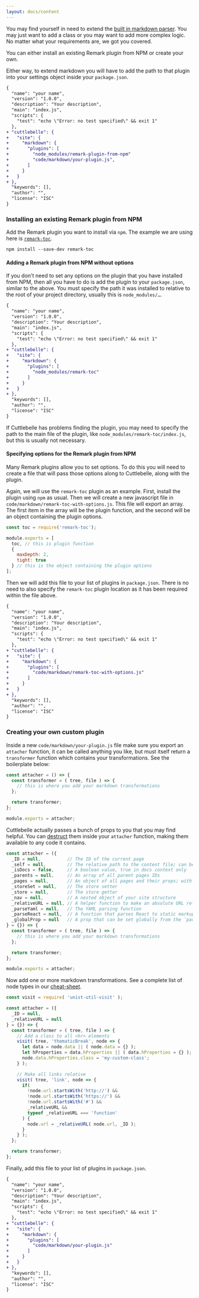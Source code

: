 ```yaml
---
layout: docs/content
---
```


You may find yourself in need to extend the [built in markdown parser](https://github.com/remarkjs/remark). You may just want to add a class or you may want to add more complex logic. No matter what your requirements are, we got you covered.

You can either install an existing Remark plugin from NPM or create your own.

Either way, to extend markdown you will have to add the path to that plugin into your settings object inside your `package.json`.

```diff
{
  "name": "your name",
  "version": "1.0.0",
  "description": "Your description",
  "main": "index.js",
  "scripts": {
    "test": "echo \"Error: no test specified\" && exit 1"
  },
+ "cuttlebelle": {
+   "site": {
+     "markdown": {
+       "plugins": [
+         "node_modules/remark-plugin-from-npm"
+         "code/markdown/your-plugin.js",
+       ]
+     }
+   }
+ },
  "keywords": [],
  "author": "",
  "license": "ISC"
}
```

### Installing an existing Remark plugin from NPM

Add the Remark plugin you want to install via `npm`. The example we are using here is [`remark-toc`](https://github.com/remarkjs/remark-toc).

```shell
npm install --save-dev remark-toc
```

#### Adding a Remark plugin from NPM without options

If you don't need to set any options on the plugin that you have installed from NPM, then all you have to do is add the plugin to your `package.json`, similar to the above. You must specify the path it was installed to relative to the root of your project directory, usually this is `node_modules/…`.

```diff
{
  "name": "your name",
  "version": "1.0.0",
  "description": "Your description",
  "main": "index.js",
  "scripts": {
    "test": "echo \"Error: no test specified\" && exit 1"
  },
+ "cuttlebelle": {
+   "site": {
+     "markdown": {
+       "plugins": [
+         "node_modules/remark-toc"
+       ]
+     }
+   }
+ },
  "keywords": [],
  "author": "",
  "license": "ISC"
}
```

If Cuttlebelle has problems finding the plugin, you may need to specify the path to the main file of the plugin, like `node_modules/remark-toc/index.js`, but this is usually not necessary.

#### Specifying options for the Remark plugin from NPM

Many Remark plugins allow you to set options. To do this you will need to create a file that will pass those options along to Cuttlebelle, along with the plugin.

Again, we will use the `remark-toc` plugin as an example. First, install the plugin using `npm` as usual. Then we will create a new javascript file in `code/markdown/remark-toc-with-options.js`. This file will export an array. The first item in the array will be the plugin function, and the second will be an object containing the plugin options.

```js
const toc = require('remark-toc');

module.exports = [
  toc, // this is plugin function
  {
    maxDepth: 2,
    tight: true
  } // this is the object containing the plugin options
];
````

Then we will add this file to your list of plugins in `package.json`. There is no need to also specify the `remark-toc` plugin location as it has been required within the file above.

```diff
{
  "name": "your name",
  "version": "1.0.0",
  "description": "Your description",
  "main": "index.js",
  "scripts": {
    "test": "echo \"Error: no test specified\" && exit 1"
  },
+ "cuttlebelle": {
+   "site": {
+     "markdown": {
+       "plugins": [
+         "code/markdown/remark-toc-with-options.js"
+       ]
+     }
+   }
+ },
  "keywords": [],
  "author": "",
  "license": "ISC"
}
```

### Creating your own custom plugin

Inside a new `code/markdown/your-plugin.js` file make sure you export an `attacher` function, it can be called anything you like, but must itself return a `transformer` function which contains your transformations.
See the boilerplate below:

```js
const attacher = () => {
  const transformer = ( tree, file ) => {
    // this is where you add your markdown transformations
  };

  return transformer;
};

module.exports = attacher;
```

Cuttlebelle actually passes a bunch of props to you that you may find helpful. You can
[destruct](https://developer.mozilla.org/en-US/docs/Web/JavaScript/Reference/Operators/Destructuring_assignment) them inside your `attacher` function, making them available to any code it contains.

```js
const attacher = ({
  _ID = null,          // The ID of the current page
  _self = null,        // The relative path to the content file; can be md or yaml file
  _isDocs = false,     // A boolean value, true in docs context only
  _parents = null,     // An array of all parent pages IDs
  _pages = null,       // An object of all pages and their props; with ID as key
  _storeSet = null,    // The store setter
  _store = null,       // The store getter
  _nav = null,         // A nested object of your site structure
  _relativeURL = null, // A helper function to make an absolute URL relative
  _parseYaml = null,   // The YAML parsing function
  _parseReact = null,  // A function that parses React to static markup
  _globalProp = null   // A prop that can be set globally from the `package.json`
} = {}) => {
  const transformer = ( tree, file ) => {
    // this is where you add your markdown transformations
  };

  return transformer;
};

module.exports = attacher;
```

Now add one or more markdown transformations. See a complete list of node types in our [cheat-sheet](/cheatsheet/).

```js
const visit = require( 'unist-util-visit' );

const attacher = ({
  _ID = null,
  _relativeURL = null
} = {}) => {
  const transformer = ( tree, file ) => {
    // Add a class to all <hr> elements
    visit( tree, 'thematicBreak', node => {
      let data = node.data || ( node.data = {} );
      let hProperties = data.hProperties || ( data.hProperties = {} );
      node.data.hProperties.class = 'my-custom-class';
    } );

    // Make all links relative
    visit( tree, 'link', node => {
      if(
        !node.url.startsWith('http://') &&
        !node.url.startsWith('https://') &&
        !node.url.startsWith('#') &&
        _relativeURL &&
        typeof _relativeURL === 'function'
      ) {
        node.url = _relativeURL( node.url, _ID );
      }
    } );
  };

  return transformer;
};
```

Finally, add this file to your list of plugins in `package.json`.

```diff
{
  "name": "your name",
  "version": "1.0.0",
  "description": "Your description",
  "main": "index.js",
  "scripts": {
    "test": "echo \"Error: no test specified\" && exit 1"
  },
+ "cuttlebelle": {
+   "site": {
+     "markdown": {
+       "plugins": [
+         "code/markdown/your-plugin.js"
+       ]
+     }
+   }
+ },
  "keywords": [],
  "author": "",
  "license": "ISC"
}
```

